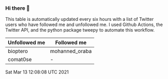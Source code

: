 ### Hi there 👋

This table is automatically updated every six hours with a list of Twitter users who have followed me and unfollowed me. I used Github Actions, the Twitter API, and the python package tweepy to automate this workflow.

| Unfollowed me |  Followed me |
| --- | --- |
|bioptero|mohanned_oraba|
|comat0se|-|
Sat Mar 13 12:08:08 UTC 2021
